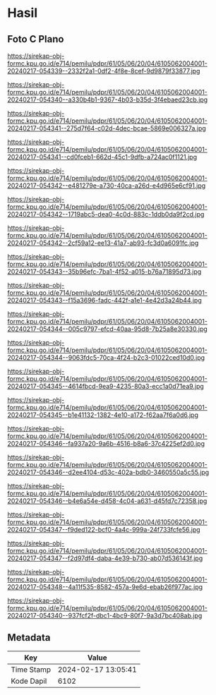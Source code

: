 # Hasil

## Foto C Plano

https://sirekap-obj-formc.kpu.go.id/e714/pemilu/pdpr/61/05/06/20/04/6105062004001-20240217-054339--2332f2a1-0df2-4f8e-8cef-9d9879f33877.jpg

https://sirekap-obj-formc.kpu.go.id/e714/pemilu/pdpr/61/05/06/20/04/6105062004001-20240217-054340--a330b4b1-9367-4b03-b35d-3f4ebaed23cb.jpg

https://sirekap-obj-formc.kpu.go.id/e714/pemilu/pdpr/61/05/06/20/04/6105062004001-20240217-054341--275d7f64-c02d-4dec-bcae-5869e006327a.jpg

https://sirekap-obj-formc.kpu.go.id/e714/pemilu/pdpr/61/05/06/20/04/6105062004001-20240217-054341--cd0fceb1-662d-45c1-9dfb-a724ac0f1121.jpg

https://sirekap-obj-formc.kpu.go.id/e714/pemilu/pdpr/61/05/06/20/04/6105062004001-20240217-054342--e481279e-a730-40ca-a26d-e4d965e6cf91.jpg

https://sirekap-obj-formc.kpu.go.id/e714/pemilu/pdpr/61/05/06/20/04/6105062004001-20240217-054342--1719abc5-dea0-4c0d-883c-1ddb0da9f2cd.jpg

https://sirekap-obj-formc.kpu.go.id/e714/pemilu/pdpr/61/05/06/20/04/6105062004001-20240217-054342--2cf59a12-ee13-41a7-ab93-fc3d0a6091fc.jpg

https://sirekap-obj-formc.kpu.go.id/e714/pemilu/pdpr/61/05/06/20/04/6105062004001-20240217-054343--35b96efc-7ba1-4f52-a015-b76a71895d73.jpg

https://sirekap-obj-formc.kpu.go.id/e714/pemilu/pdpr/61/05/06/20/04/6105062004001-20240217-054343--f15a3696-fadc-442f-a1e1-4e42d3a24b44.jpg

https://sirekap-obj-formc.kpu.go.id/e714/pemilu/pdpr/61/05/06/20/04/6105062004001-20240217-054344--005c9797-efcd-40aa-95d8-7b25a8e30330.jpg

https://sirekap-obj-formc.kpu.go.id/e714/pemilu/pdpr/61/05/06/20/04/6105062004001-20240217-054344--9063fdc5-70ca-4f24-b2c3-01022ced10d0.jpg

https://sirekap-obj-formc.kpu.go.id/e714/pemilu/pdpr/61/05/06/20/04/6105062004001-20240217-054345--4614fbcd-9ea9-4235-80a3-ecc1a0d71ea9.jpg

https://sirekap-obj-formc.kpu.go.id/e714/pemilu/pdpr/61/05/06/20/04/6105062004001-20240217-054345--b1e41132-1382-4e10-a172-f62aa7f6a0d6.jpg

https://sirekap-obj-formc.kpu.go.id/e714/pemilu/pdpr/61/05/06/20/04/6105062004001-20240217-054346--fa937a20-9a6b-4516-b8a6-37c4225ef2d0.jpg

https://sirekap-obj-formc.kpu.go.id/e714/pemilu/pdpr/61/05/06/20/04/6105062004001-20240217-054346--d2ee4104-d53c-402a-bdb0-3460550a5c55.jpg

https://sirekap-obj-formc.kpu.go.id/e714/pemilu/pdpr/61/05/06/20/04/6105062004001-20240217-054346--b4e6a54e-d458-4c04-a631-d45fd7c72358.jpg

https://sirekap-obj-formc.kpu.go.id/e714/pemilu/pdpr/61/05/06/20/04/6105062004001-20240217-054347--f9ded122-bcf0-4a4c-999a-24f733fcfe56.jpg

https://sirekap-obj-formc.kpu.go.id/e714/pemilu/pdpr/61/05/06/20/04/6105062004001-20240217-054347--f2d97df4-daba-4e39-b730-ab07d536143f.jpg

https://sirekap-obj-formc.kpu.go.id/e714/pemilu/pdpr/61/05/06/20/04/6105062004001-20240217-054348--4a11f535-8582-457a-9e6d-ebab26f977ac.jpg

https://sirekap-obj-formc.kpu.go.id/e714/pemilu/pdpr/61/05/06/20/04/6105062004001-20240217-054340--937fcf2f-dbc1-4bc9-80f7-9a3d7bc408ab.jpg


## Metadata

| Key        | Value               |
| ---------- | ------------------- |
| Time Stamp | 2024-02-17 13:05:41 |
| Kode Dapil | 6102                |



